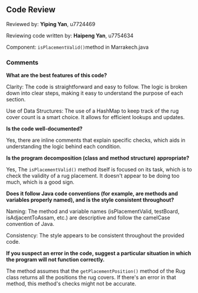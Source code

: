 ## Code Review

Reviewed by: **Yiping Yan**, u7724469

Reviewing code written by: **Haipeng Yan**, u7754634

Component: `isPlacementValid()`method in Marrakech.java

### Comments 

**What are the best features of this code?**

Clarity: The code is straightforward and easy to follow. The logic is broken down into clear steps, making it easy to understand the purpose of each section.

Use of Data Structures: The use of a HashMap to keep track of the rug cover count is a smart choice. It allows for efficient lookups and updates.

**Is the code well-documented?**

Yes, there are inline comments that explain specific checks, which aids in understanding the logic behind each condition.

**Is the program decomposition (class and method structure) appropriate?**

Yes, The `isPlacementValid()` method itself is focused on its task, which is to check the validity of a rug placement. It doesn't appear to be doing too much, which is a good sign.

**Does it follow Java code conventions (for example, are methods and variables properly named), and is the style consistent throughout?** 

Naming: The method and variable names (isPlacementValid, testBoard, isAdjacentToAssam, etc.) are descriptive and follow the camelCase convention of Java.

Consistency: The style appears to be consistent throughout the provided code.

**If you suspect an error in the code, suggest a particular situation in which the program will not function correctly.** 

The method assumes that the `getPlacementPosition()` method of the Rug class returns all the positions the rug covers. If there's an error in that method, this method's checks might not be accurate.


